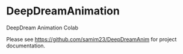 # DeepDreamAnimation
DeepDream Animation Colab

Please see https://github.com/samim23/DeepDreamAnim for project documentation.
